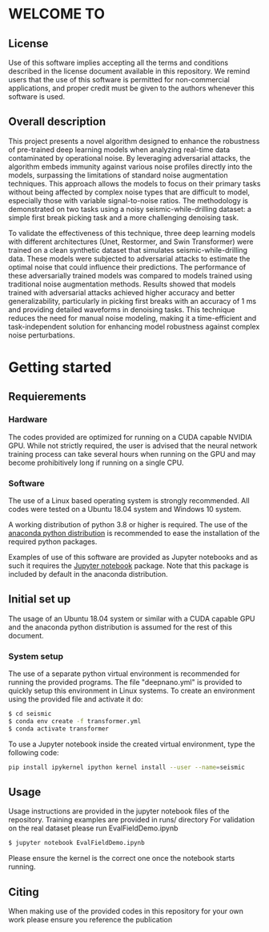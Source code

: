 # WELCOME TO 


## License

Use of this software implies accepting all the terms and conditions described in
the license document available in this repository.  We remind users that the use of this
software is permitted for non-commercial applications, and proper credit must be
given to the authors whenever this software is used.

## Overall description

This project presents a novel algorithm designed to enhance the robustness of pre-trained deep learning models when analyzing real-time data contaminated by operational noise. By leveraging adversarial attacks, the algorithm embeds immunity against various noise profiles directly into the models, surpassing the limitations of standard noise augmentation techniques. This approach allows the models to focus on their primary tasks without being affected by complex noise types that are difficult to model, especially those with variable signal-to-noise ratios. The methodology is demonstrated on two tasks using a noisy seismic-while-drilling dataset: a simple first break picking task and a more challenging denoising task.

To validate the effectiveness of this technique, three deep learning models with different architectures (Unet, Restormer, and Swin Transformer) were trained on a clean synthetic dataset that simulates seismic-while-drilling data. These models were subjected to adversarial attacks to estimate the optimal noise that could influence their predictions. The performance of these adversarially trained models was compared to models trained using traditional noise augmentation methods. Results showed that models trained with adversarial attacks achieved higher accuracy and better generalizability, particularly in picking first breaks with an accuracy of 1 ms and providing detailed waveforms in denoising tasks. This technique reduces the need for manual noise modeling, making it a time-efficient and task-independent solution for enhancing model robustness against complex noise perturbations.

# Getting started

## Requierements

### Hardware

The codes provided are optimized for running on a CUDA capable NVIDIA GPU.
While not strictly required, the user is advised that the neural network training
process can take several hours when running on the GPU and may become prohibitively
long if running on a single CPU. 

### Software

The use of a Linux based operating system is strongly recommended. 
All codes were tested on a Ubuntu 18.04 system and Windows 10 system.

A working distribution of python 3.8 or higher is required.
The use of the [anaconda python distribution](https://www.anaconda.com/) is recommended
to ease the installation of the required python packages.

Examples of use of this software are provided as Jupyter notebooks and as such 
it requires the [Jupyter notebook](https://jupyter.org/) package. Note that this package
is included by default in the anaconda distribution.


## Initial set up

The usage of an Ubuntu 18.04 system or similar with a CUDA capable GPU and the anaconda python
distribution is assumed for the rest of this document. 

### System setup

The use of a separate python virtual environment is recommended for running the provided
programs. The file "deepnano.yml" is provided to quickly setup this environment in Linux
systems. To create an environment using the provided file and activate it do:

```bash
$ cd seismic
$ conda env create -f transformer.yml
$ conda activate transformer
```

To use a Jupyter notebook inside the created virtual environment, type the following code:

```bash
pip install ipykernel ipython kernel install --user --name=seismic
```
## Usage

Usage instructions are provided in the jupyter notebook files of the repository. Training examples are provided in runs/ directory
For validation on the real dataset please run EvalFieldDemo.ipynb

```bash
$ jupyter notebook EvalFieldDemo.ipynb
```
Please ensure the kernel is the correct one once the notebook starts running.
 
## Citing

When making use of the provided codes in this repository for your own work please ensure you reference the publication
